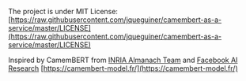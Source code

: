 The project is under MIT License:
[https://raw.githubusercontent.com/jqueguiner/camembert-as-a-service/master/LICENSE](https://raw.githubusercontent.com/jqueguiner/camembert-as-a-service/master/LICENSE)

Inspired by CamemBERT from [INRIA Almanach Team](https://team.inria.fr/almanach/) and [Facebook AI Research](https://ai.facebook.com/)
[https://camembert-model.fr/](https://camembert-model.fr/)

